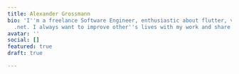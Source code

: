 ```yaml
---
title: Alexander Grossmann
bio: 'I''m a freelance Software Engineer, enthusiastic about flutter, vue.js, and
  .net. I always want to improve other''s lives with my work and share my knowledge. '
avatar: ''
social: []
featured: true
draft: true

---
```


